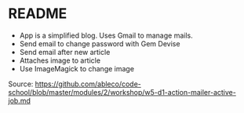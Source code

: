 # README

- App is a simplified blog. Uses Gmail to manage mails.
- Send email to change password with Gem Devise
- Send email after new article
- Attaches image to article
- Use ImageMagick to change image

Source: https://github.com/ableco/code-school/blob/master/modules/2/workshop/w5-d1-action-mailer-active-job.md

